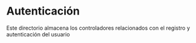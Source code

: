 # Autenticación

Este directorio almacena los controladores relacionados con el registro y autenticación del usuario
